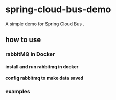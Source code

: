 # spring-cloud-bus-demo
A simple demo for Spring Cloud Bus . 

## how to use 

### rabbitMQ in Docker 

#### install and run rabbitmq in docker 

#### config rabbitmq to make data saved 

### examples 



